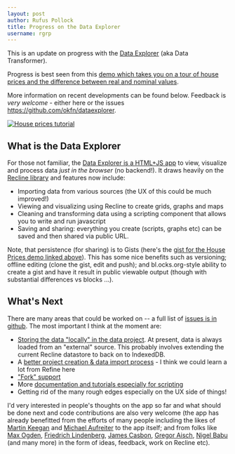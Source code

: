 ```yaml
---
layout: post
author: Rufus Pollock
title: Progress on the Data Explorer
username: rgrp
---
```


This is an update on progress with the [Data Explorer][de] (aka Data Transformer).

[de]: http://explorer.okfnlabs.org/

Progress is best seen from this [demo which takes you on a tour of house prices and the difference between real and nominal values](http://explorer.okfnlabs.org/#rgrp/e3e0b0f18dfe151f9f7e).

More information on recent developments can be found below. Feedback is *very welcome* - either here or the issues <https://github.com/okfn/dataexplorer>.

<a href="http://explorer.okfnlabs.org/#rgrp/e3e0b0f18dfe151f9f7e"><img src="http://i.imgur.com/WeDO0vK.png" alt="House prices tutorial" /></a>

## What is the Data Explorer

For those not familiar, the [Data Explorer is a HTML+JS app][de] to view, visualize and process data *just in the browser* (no backend!). It draws heavily on the [Recline library](http://okfnlabs.org/recline/) and features now include:

* Importing data from various sources (the UX of this could be much improved!)
* Viewing and visualizing using Recline to create grids, graphs and maps
* Cleaning and transforming data using a scripting component that allows you to write and run javascript
* Saving and sharing: everything you create (scripts, graphs etc) can be saved and then shared via public URL.

Note, that persistence (for sharing) is to Gists (here's the [gist for the House Prices demo linked above](https://gist.github.com/rgrp/e3e0b0f18dfe151f9f7e)). This has some nice benefits such as versioning; offline editing (clone the gist, edit and push); and bl.ocks.org-style ability to create a gist and have it result in public viewable output (though with substantial differences vs blocks ...).

## What's Next

There are many areas that could be worked on -- a full list of [issues is in github][2]. The most important I think at the moment are:

* [Storing the data "locally" in the data project][3]. At present, data is always loaded from an "external" source. This probably involves extending the current Recline datastore to back on to IndexedDB.
* A [better project creation & data import process][4] - I think we could learn a lot from Refine here
* ["Fork" support][5]
* More [documentation and tutorials especially for scripting][6]
* Getting rid of the many rough edges especially on the UX side of things!

I'd very interested in people's thoughts on the app so far and what should be done next and code contributions are also very welcome (the app has already benefitted from the efforts of many people including the likes of [Martin Keegan][] and [Michael Aufreiter][] to the app itself; and from folks like [Max Ogden][], [Friedrich Lindenberg][], [James Casbon][], [Gregor Aisch][], [Nigel Babu][] (and many more) in the form of ideas, feedback, work on Recline etc). 

[2]: https://github.com/okfn/dataexplorer/issues
[3]: https://github.com/okfn/dataexplorer/issues/88
[4]: https://github.com/okfn/dataexplorer/issues/60
[5]: https://github.com/okfn/dataexplorer/issues/84
[6]: https://github.com/okfn/dataexplorer/issues/52

[Martin Keegan]: http://mk.ucant.org/
[James Casbon]: http://casbon.me/
[Gregor Aisch]: http://driven-by-data.net/
[Max Ogden]: http://maxogden.com/
[Michael Aufreiter]: https://github.com/michael
[Friedrich Lindenberg]: http://pudo.org/
[Nigel Babu]: http://nigelb.me/

